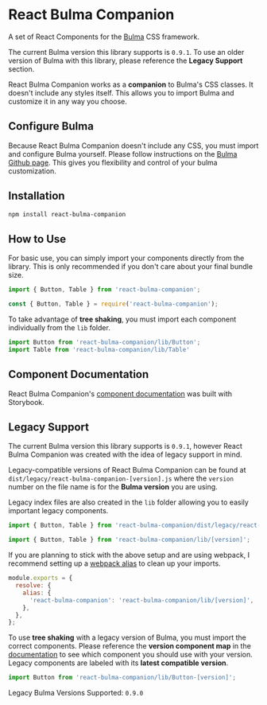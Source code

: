 # React Bulma Companion


A set of React Components for the [Bulma](http://bulma.io/) CSS framework.

The current Bulma version this library supports is `0.9.1`. To use an older version of Bulma with this library, please reference the **Legacy Support** section.

React Bulma Companion works as a **companion** to Bulma's CSS classes. It doesn't include any styles itself. This allows you to import Bulma and customize it in any way you choose.

## Configure Bulma

Because React Bulma Companion doesn't include any CSS, you must import and configure Bulma yourself. Please follow instructions on the [Bulma Github page](https://github.com/jgthms/bulma). This gives you flexibility and control of your bulma customization.

## Installation

```bash
npm install react-bulma-companion
```

## How to Use

For basic use, you can simply import your components directly from the library. This is only recommended if you don't care about your final bundle size.

```javascript
import { Button, Table } from 'react-bulma-companion';

const { Button, Table } = require('react-bulma-companion');
```

To take advantage of **tree shaking**, you must import each component individually from the `lib` folder.

```javascript
import Button from 'react-bulma-companion/lib/Button';
import Table from 'react-bulma-companion/lib/Table'
```

## Component Documentation

React Bulma Companion's [component documentation](http://react-bulma-companion.surge.sh/) was built with Storybook.

## Legacy Support

The current Bulma version this library supports is `0.9.1`, however React Bulma Companion was created with the idea of legacy support in mind.

Legacy-compatible versions of React Bulma Companion can be found at `dist/legacy/react-bulma-companion-[version].js` where the `version` number on the file name is for the **Bulma version** you are using.

Legacy index files are also created in the `lib` folder allowing you to easily important legacy components.

```javascript
import { Button, Table } from 'react-bulma-companion/dist/legacy/react-bulma-companion-[version]';

import { Button, Table } from 'react-bulma-companion/lib/[version]';
```

If you are planning to stick with the above setup and are using webpack, I recommend setting up a [webpack alias](https://webpack.js.org/configuration/resolve/#resolvealias) to clean up your imports.

```javascript
module.exports = {
  resolve: {
    alias: {
      'react-bulma-companion': 'react-bulma-companion/lib/[version]',
    },
  },
};
```

To use **tree shaking** with a legacy version of Bulma, you must import the correct components. Please reference the **version component map** in the [documentation](http://react-bulma-companion.surge.sh/) to see which component you should use with your version. Legacy components are labeled with its **latest compatible version**.

```javascript
import Button from 'react-bulma-companion/lib/Button-[version]';
```

Legacy Bulma Versions Supported: `0.9.0`
